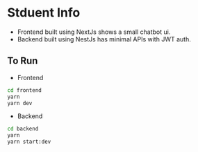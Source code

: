 # Stduent Info

- Frontend built using NextJs shows a small chatbot ui.
- Backend built using NestJs has minimal APIs with JWT auth.

## To Run

- Frontend

```bash
cd frontend
yarn
yarn dev
```

- Backend

```bash
cd backend
yarn
yarn start:dev
```
